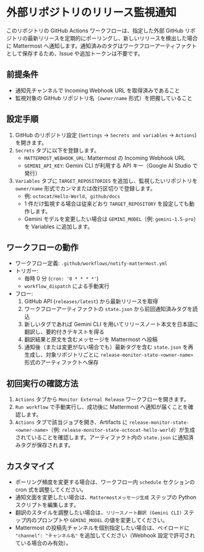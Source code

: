 # 外部リポジトリのリリース監視通知

このリポジトリの GitHub Actions ワークフローは、指定した外部 GitHub リポジトリの最新リリースを定期的にポーリングし、新しいリリースを検出した場合に Mattermost へ通知します。通知済みのタグはワークフローアーティファクトとして保存するため、Issue や追加トークンは不要です。

## 前提条件

- 通知先チャンネルで Incoming Webhook URL を取得済みであること
- 監視対象の GitHub リポジトリ名（`owner/name` 形式）を把握していること

## 設定手順

1. GitHub のリポジトリ設定 (`Settings` → `Secrets and variables` → `Actions`) を開きます。
2. `Secrets` タブに以下を登録します。
   - `MATTERMOST_WEBHOOK_URL`: Mattermost の Incoming Webhook URL
   - `GEMINI_API_KEY`: Gemini CLI が利用する API キー（Google AI Studio で発行）
3. `Variables` タブに `TARGET_REPOSITORIES` を追加し、監視したいリポジトリを `owner/name` 形式でカンマまたは改行区切りで登録します。
   - 例: `octocat/Hello-World, github/docs`
   - 1 件だけ監視する場合は従来どおり `TARGET_REPOSITORY` を設定しても動作します。
   - Gemini モデルを変更したい場合は `GEMINI_MODEL`（例: `gemini-1.5-pro`）を Variables に追加します。

## ワークフローの動作

- ワークフロー定義: `.github/workflows/notify-mattermost.yml`
- トリガー:
  - 毎時 0 分 (`cron: '0 * * * *'`)
  - `workflow_dispatch` による手動実行
- フロー:
  1. GitHub API (`releases/latest`) から最新リリースを取得
  2. ワークフローアーティファクトの `state.json` から前回通知済みタグを読込
  3. 新しいタグであれば Gemini CLI を用いてリリースノート本文を日本語に翻訳し、要約付きテキストを得る
  4. 翻訳結果と原文を含むメッセージを Mattermost へ投稿
  5. 通知後（または変更がない場合でも）最新タグを含む `state.json` を再生成し、対象リポジトリごとに `release-monitor-state-<owner-name>` 形式のアーティファクトへ保存

## 初回実行の確認方法

1. `Actions` タブから `Monitor External Release` ワークフローを開きます。
2. `Run workflow` で手動実行し、成功後に Mattermost へ通知が届くことを確認します。
3. `Actions` タブで該当ジョブを開き、Artifacts に `release-monitor-state-<owner-name>`（例: `release-monitor-state-octocat-hello-world`）が生成されていることを確認します。アーティファクト内の `state.json` に通知済みタグが保存されます。

## カスタマイズ

- ポーリング頻度を変更する場合は、ワークフロー内 `schedule` セクションの cron 式を調整してください。
- 通知文面を変更したい場合は、`Mattermostメッセージ生成` ステップの Python スクリプトを編集します。
- 翻訳のスタイルを調整したい場合は、`リリースノート翻訳 (Gemini CLI)` ステップ内のプロンプトや `GEMINI_MODEL` の値を変更してください。
- Mattermost の投稿先チャンネルを個別指定したい場合は、ペイロードに `"channel": "チャンネル名"` を追加してください（Webhook 設定で許可されている場合のみ有効）。
